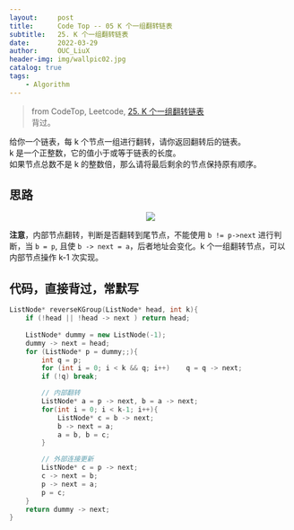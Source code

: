 ```yaml
---
layout:     post
title:      Code Top -- 05 K 个一组翻转链表
subtitle:   25. K 个一组翻转链表    
date:       2022-03-29
author:     OUC_LiuX
header-img: img/wallpic02.jpg
catalog: true
tags:
    - Algorithm      
--- 
```


> from CodeTop, Leetcode, [25. K 个一组翻转链表](https://leetcode-cn.com/problems/reverse-nodes-in-k-group/)                       
> 背过。                    

给你一个链表，每 k 个节点一组进行翻转，请你返回翻转后的链表。            
k 是一个正整数，它的值小于或等于链表的长度。        
如果节点总数不是 k 的整数倍，那么请将最后剩余的节点保持原有顺序。             

## 思路             
<div align=center><img src="https://raw.githubusercontent.com/OUCliuxiang/OUCliuxiang.github.io/master/img/leetcode/lc025.jpg"></div>        

**注意**，内部节点翻转，判断是否翻转到尾节点，不能使用 `b != p->next` 进行判断，当 `b = p`, 且使 `b -> next = a`，后者地址会变化。k 个一组翻转节点，可以内部节点操作 k-1 次实现。              


## 代码，直接背过，常默写                                        
```c++
ListNode* reverseKGroup(ListNode* head, int k){
    if (!head || !head -> next ) return head;
    
    ListNode* dummy = new ListNode(-1);
    dummy -> next = head;
    for (ListNode* p = dummy;;){
        int q = p;
        for (int i = 0; i < k && q; i++)    q = q -> next;
        if (!q) break;

        // 内部翻转         
        ListNode* a = p -> next, b = a -> next;
        for(int i = 0; i < k-1; i++){
            ListNode* c = b -> next;
            b -> next = a;
            a = b, b = c;
        }

        // 外部连接更新                
        ListNode* c = p -> next;
        c -> next = b;
        p -> next = a;
        p = c;
    }
    return dummy -> next;
}
```

